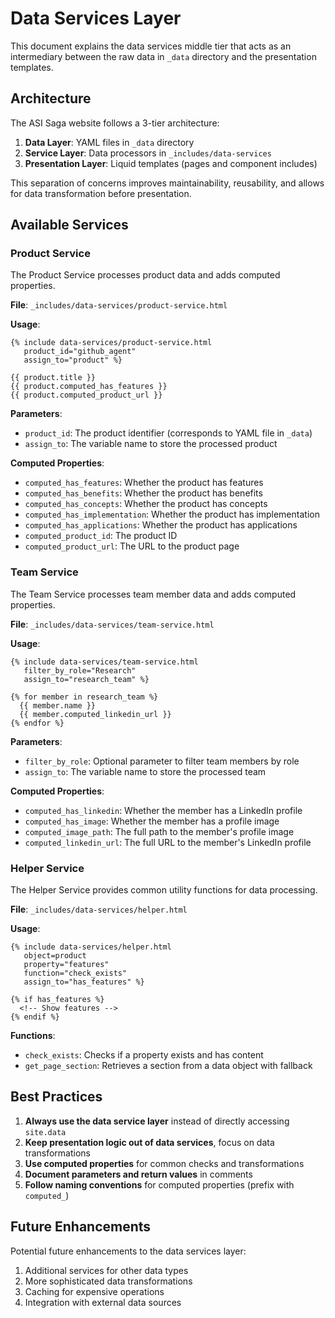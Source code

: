 # Data Services Layer

This document explains the data services middle tier that acts as an intermediary between the raw data in `_data` directory and the presentation templates.

## Architecture

The ASI Saga website follows a 3-tier architecture:

1. **Data Layer**: YAML files in `_data` directory
2. **Service Layer**: Data processors in `_includes/data-services`
3. **Presentation Layer**: Liquid templates (pages and component includes)

This separation of concerns improves maintainability, reusability, and allows for data transformation before presentation.

## Available Services

### Product Service

The Product Service processes product data and adds computed properties.

**File**: `_includes/data-services/product-service.html`

**Usage**:
```liquid
{% include data-services/product-service.html 
   product_id="github_agent" 
   assign_to="product" %}

{{ product.title }}
{{ product.computed_has_features }}
{{ product.computed_product_url }}
```

**Parameters**:
- `product_id`: The product identifier (corresponds to YAML file in `_data`)
- `assign_to`: The variable name to store the processed product

**Computed Properties**:
- `computed_has_features`: Whether the product has features
- `computed_has_benefits`: Whether the product has benefits
- `computed_has_concepts`: Whether the product has concepts
- `computed_has_implementation`: Whether the product has implementation
- `computed_has_applications`: Whether the product has applications
- `computed_product_id`: The product ID
- `computed_product_url`: The URL to the product page

### Team Service

The Team Service processes team member data and adds computed properties.

**File**: `_includes/data-services/team-service.html`

**Usage**:
```liquid
{% include data-services/team-service.html 
   filter_by_role="Research" 
   assign_to="research_team" %}

{% for member in research_team %}
  {{ member.name }}
  {{ member.computed_linkedin_url }}
{% endfor %}
```

**Parameters**:
- `filter_by_role`: Optional parameter to filter team members by role
- `assign_to`: The variable name to store the processed team

**Computed Properties**:
- `computed_has_linkedin`: Whether the member has a LinkedIn profile
- `computed_has_image`: Whether the member has a profile image
- `computed_image_path`: The full path to the member's profile image
- `computed_linkedin_url`: The full URL to the member's LinkedIn profile

### Helper Service

The Helper Service provides common utility functions for data processing.

**File**: `_includes/data-services/helper.html`

**Usage**:
```liquid
{% include data-services/helper.html 
   object=product
   property="features"
   function="check_exists"
   assign_to="has_features" %}

{% if has_features %}
  <!-- Show features -->
{% endif %}
```

**Functions**:
- `check_exists`: Checks if a property exists and has content
- `get_page_section`: Retrieves a section from a data object with fallback

## Best Practices

1. **Always use the data service layer** instead of directly accessing `site.data`
2. **Keep presentation logic out of data services**, focus on data transformations
3. **Use computed properties** for common checks and transformations
4. **Document parameters and return values** in comments
5. **Follow naming conventions** for computed properties (prefix with `computed_`)

## Future Enhancements

Potential future enhancements to the data services layer:

1. Additional services for other data types
2. More sophisticated data transformations
3. Caching for expensive operations
4. Integration with external data sources
